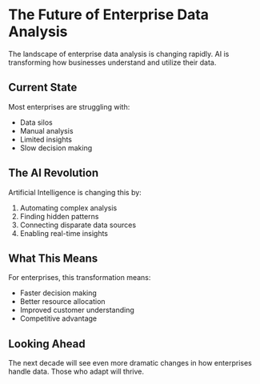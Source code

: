 # The Future of Enterprise Data Analysis

The landscape of enterprise data analysis is changing rapidly. AI is transforming how businesses understand and utilize their data.

## Current State

Most enterprises are struggling with:

- Data silos
- Manual analysis
- Limited insights
- Slow decision making

## The AI Revolution

Artificial Intelligence is changing this by:

1. Automating complex analysis
2. Finding hidden patterns
3. Connecting disparate data sources
4. Enabling real-time insights

## What This Means

For enterprises, this transformation means:

- Faster decision making
- Better resource allocation
- Improved customer understanding
- Competitive advantage

## Looking Ahead

The next decade will see even more dramatic changes in how enterprises handle data. Those who adapt will thrive.